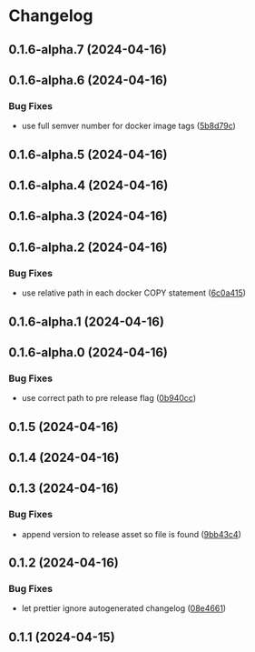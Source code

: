 # Changelog

## 0.1.6-alpha.7 (2024-04-16)

## 0.1.6-alpha.6 (2024-04-16)


### Bug Fixes

* use full semver number for docker image tags ([5b8d79c](https://github.com/dhis2/push-analytics/commit/5b8d79cb8ac03a3e47f741aa024db4b0ab3460c8))

## 0.1.6-alpha.5 (2024-04-16)

## 0.1.6-alpha.4 (2024-04-16)

## 0.1.6-alpha.3 (2024-04-16)

## 0.1.6-alpha.2 (2024-04-16)


### Bug Fixes

* use relative path in each docker COPY statement ([6c0a415](https://github.com/dhis2/push-analytics/commit/6c0a4156fca5a232ef6a5d78c9a6d696bf9cf130))

## 0.1.6-alpha.1 (2024-04-16)

## 0.1.6-alpha.0 (2024-04-16)


### Bug Fixes

* use correct path to pre release flag ([0b940cc](https://github.com/dhis2/push-analytics/commit/0b940ccabc040e9307ac5933d15abc8a730966ba))

## 0.1.5 (2024-04-16)

## 0.1.4 (2024-04-16)

## 0.1.3 (2024-04-16)


### Bug Fixes

* append version to release asset so file is found ([9bb43c4](https://github.com/dhis2/push-analytics/commit/9bb43c4ea4bf36f2f64ebce5df89c9bd3fc924ab))

## 0.1.2 (2024-04-16)


### Bug Fixes

* let prettier ignore autogenerated changelog ([08e4661](https://github.com/dhis2/push-analytics/commit/08e46619daa6e3cb25933eb0a88a34e63804d352))

## 0.1.1 (2024-04-15)
